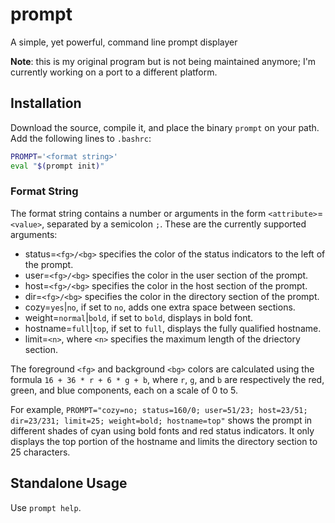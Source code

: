 # prompt
A simple, yet powerful, command line prompt displayer

**Note**: this is my original program but is not being maintained anymore; I'm currently working on a port to a different platform.

## Installation ##

Download the source, compile it, and place the binary `prompt` on your path. Add the following lines to `.bashrc`:

``` bash
PROMPT='<format string>'
eval "$(prompt init)"
```

### Format String ###

The format string contains a number or arguments in the form `<attribute>`=`<value>`, separated by a semicolon `;`. These are the currently supported arguments:

* status=`<fg>/<bg>` specifies the color of the status indicators to the left of the prompt.
* user=`<fg>/<bg>` specifies the color in the user section of the prompt.
* host=`<fg>/<bg>` specifies the color in the host section of the prompt.
* dir=`<fg>/<bg>` specifies the color in the directory section of the prompt.
* cozy=`yes`|`no`, if set to `no`, adds one extra space between sections.
* weight=`normal`|`bold`, if set to `bold`, displays in bold font.
* hostname=`full`|`top`, if set to `full`, displays the fully qualified hostname.
* limit=`<n>`, where `<n>` specifies the maximum length of the driectory section.

The foreground `<fg>` and background `<bg>` colors are calculated using the formula `16 + 36 * r + 6 * g + b`, where `r`, `g`, and `b` are respectively the red, green, and blue components, each on a scale of 0 to 5.

For example, `PROMPT="cozy=no; status=160/0; user=51/23; host=23/51; dir=23/231; limit=25; weight=bold; hostname=top"` shows the prompt in different shades of cyan using bold fonts and red status indicators. It only displays the top portion of the hostname and limits the directory section to 25 characters.

## Standalone Usage ##

Use `prompt help`.
